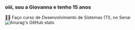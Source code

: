 ### oiii, sou a Giovanna e tenho 15 anos
👩‍💻 Faço curso de Desenvolvimento de Sistemas (TI), no Senai
![Anurag's GitHub stats](https://github-readme-stats.vercel.app/api?username=anuraghazra&theme=dark&show_icons=true)
